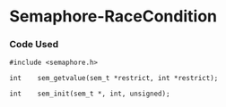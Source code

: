 # Semaphore-RaceCondition


### Code Used

` #include <semaphore.h> ` 

`int    sem_getvalue(sem_t *restrict, int *restrict);`

`int    sem_init(sem_t *, int, unsigned);`
